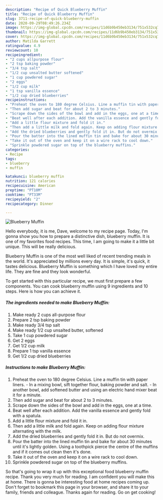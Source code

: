 ```yaml
---
description: "Recipe of Quick Blueberry Muffin"
title: "Recipe of Quick Blueberry Muffin"
slug: 3711-recipe-of-quick-blueberry-muffin
date: 2020-09-29T08:49:26.234Z
image: https://img-global.cpcdn.com/recipes/11d6b9b450eb3134/751x532cq70/blueberry-muffin-recipe-main-photo.jpg
thumbnail: https://img-global.cpcdn.com/recipes/11d6b9b450eb3134/751x532cq70/blueberry-muffin-recipe-main-photo.jpg
cover: https://img-global.cpcdn.com/recipes/11d6b9b450eb3134/751x532cq70/blueberry-muffin-recipe-main-photo.jpg
author: Matilda Garrett
ratingvalue: 4.9
reviewcount: 10
recipeingredient:
- "2 cups allpurpose flour"
- "2 tsp baking powder"
- "3/4 tsp salt"
- "1/2 cup unsalted butter softened"
- "1 cup powdered sugar"
- "2 eggs"
- "1/2 cup milk"
- "1 tsp vanilla essence"
- "1/2 cup dried blueberries"
recipeinstructions:
- "Preheat the oven to 180 degree Celsius. Line a muffin tin with paper liners. In a mixing bowl, sift together flour, baking powder and salt. In another bowl, add softened butter and using an electric hand mixer beat it for a minute."
- "Then add sugar and beat for about 2 to 3 minutes."
- "Scrape down the sides of the bowl and add in the eggs, one at a time."
- "Beat well after each addition. Add the vanilla essence and gently fold with a spatula."
- "Add a little flour mixture and fold it in."
- "Then add a little milk and fold again. Keep on adding flour mixture alternating with the milk."
- "Add the dried blueberries and gently fold it in. But do not overmix."
- "Pour the batter into the lined muffin tin and bake for about 30 minutes until it&#39;s lightly golden. Using a toothpick pierce the centre of the muffins and if it comes out clean then it&#39;s done."
- "Take it out of the oven and keep it on a wire rack to cool down."
- "Sprinkle powdered sugar on top of the blueberry muffins."
categories:
- Recipe
tags:
- blueberry
- muffin

katakunci: blueberry muffin 
nutrition: 121 calories
recipecuisine: American
preptime: "PT10M"
cooktime: "PT33M"
recipeyield: "2"
recipecategory: Dinner

---
```



![Blueberry Muffin](https://img-global.cpcdn.com/recipes/11d6b9b450eb3134/751x532cq70/blueberry-muffin-recipe-main-photo.jpg)

Hello everybody, it is me, Dave, welcome to my recipe page. Today, I'm gonna show you how to prepare a distinctive dish, blueberry muffin. It is one of my favorites food recipes. This time, I am going to make it a little bit unique. This will be really delicious.

Blueberry Muffin is one of the most well liked of recent trending meals in the world. It's appreciated by millions every day. It is simple, it's quick, it tastes delicious. Blueberry Muffin is something which I have loved my entire life. They are fine and they look wonderful.




To get started with this particular recipe, we must first prepare a few components. You can cook blueberry muffin using 9 ingredients and 10 steps. Here is how you can achieve it.

<!--inarticleads1-->

##### The ingredients needed to make Blueberry Muffin:

1. Make ready 2 cups all-purpose flour
1. Prepare 2 tsp baking powder
1. Make ready 3/4 tsp salt
1. Make ready 1/2 cup unsalted butter, softened
1. Take 1 cup powdered sugar
1. Get 2 eggs
1. Get 1/2 cup milk
1. Prepare 1 tsp vanilla essence
1. Get 1/2 cup dried blueberries




<!--inarticleads2-->

##### Instructions to make Blueberry Muffin:

1. Preheat the oven to 180 degree Celsius. Line a muffin tin with paper liners. - In a mixing bowl, sift together flour, baking powder and salt. - In another bowl, add softened butter and using an electric hand mixer beat it for a minute.
1. Then add sugar and beat for about 2 to 3 minutes.
1. Scrape down the sides of the bowl and add in the eggs, one at a time.
1. Beat well after each addition. Add the vanilla essence and gently fold with a spatula.
1. Add a little flour mixture and fold it in.
1. Then add a little milk and fold again. Keep on adding flour mixture alternating with the milk.
1. Add the dried blueberries and gently fold it in. But do not overmix.
1. Pour the batter into the lined muffin tin and bake for about 30 minutes until it&#39;s lightly golden. Using a toothpick pierce the centre of the muffins and if it comes out clean then it&#39;s done.
1. Take it out of the oven and keep it on a wire rack to cool down.
1. Sprinkle powdered sugar on top of the blueberry muffins.




So that's going to wrap it up with this exceptional food blueberry muffin recipe. Thank you very much for reading. I am confident you will make this at home. There is gonna be interesting food at home recipes coming up. Don't forget to bookmark this page in your browser, and share it to your family, friends and colleague. Thanks again for reading. Go on get cooking!
